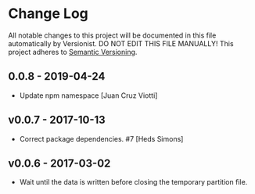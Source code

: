 # Change Log

All notable changes to this project will be documented in this file
automatically by Versionist. DO NOT EDIT THIS FILE MANUALLY!
This project adheres to [Semantic Versioning](http://semver.org/).

## 0.0.8 - 2019-04-24

* Update npm namespace [Juan Cruz Viotti]

## v0.0.7 - 2017-10-13

* Correct package dependencies. #7 [Heds Simons]

## v0.0.6 - 2017-03-02

* Wait until the data is written before closing the temporary partition file.

